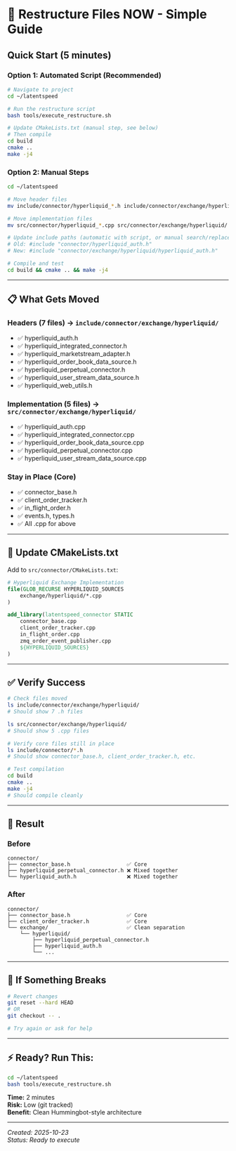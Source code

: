 # 🚀 Restructure Files NOW - Simple Guide

## Quick Start (5 minutes)

### Option 1: Automated Script (Recommended)

```bash
# Navigate to project
cd ~/latentspeed

# Run the restructure script
bash tools/execute_restructure.sh

# Update CMakeLists.txt (manual step, see below)
# Then compile
cd build
cmake ..
make -j4
```

### Option 2: Manual Steps

```bash
cd ~/latentspeed

# Move header files
mv include/connector/hyperliquid_*.h include/connector/exchange/hyperliquid/

# Move implementation files
mv src/connector/hyperliquid_*.cpp src/connector/exchange/hyperliquid/

# Update include paths (automatic with script, or manual search/replace)
# Old: #include "connector/hyperliquid_auth.h"
# New: #include "connector/exchange/hyperliquid/hyperliquid_auth.h"

# Compile and test
cd build && cmake .. && make -j4
```

---

## 📋 What Gets Moved

### Headers (7 files) → `include/connector/exchange/hyperliquid/`
- ✅ hyperliquid_auth.h
- ✅ hyperliquid_integrated_connector.h
- ✅ hyperliquid_marketstream_adapter.h
- ✅ hyperliquid_order_book_data_source.h
- ✅ hyperliquid_perpetual_connector.h
- ✅ hyperliquid_user_stream_data_source.h
- ✅ hyperliquid_web_utils.h

### Implementation (5 files) → `src/connector/exchange/hyperliquid/`
- ✅ hyperliquid_auth.cpp
- ✅ hyperliquid_integrated_connector.cpp
- ✅ hyperliquid_order_book_data_source.cpp
- ✅ hyperliquid_perpetual_connector.cpp
- ✅ hyperliquid_user_stream_data_source.cpp

### Stay in Place (Core)
- ✅ connector_base.h
- ✅ client_order_tracker.h
- ✅ in_flight_order.h
- ✅ events.h, types.h
- ✅ All .cpp for above

---

## 📝 Update CMakeLists.txt

Add to `src/connector/CMakeLists.txt`:

```cmake
# Hyperliquid Exchange Implementation
file(GLOB_RECURSE HYPERLIQUID_SOURCES
    exchange/hyperliquid/*.cpp
)

add_library(latentspeed_connector STATIC
    connector_base.cpp
    client_order_tracker.cpp
    in_flight_order.cpp
    zmq_order_event_publisher.cpp
    ${HYPERLIQUID_SOURCES}
)
```

---

## ✅ Verify Success

```bash
# Check files moved
ls include/connector/exchange/hyperliquid/
# Should show 7 .h files

ls src/connector/exchange/hyperliquid/
# Should show 5 .cpp files

# Verify core files still in place
ls include/connector/*.h
# Should show connector_base.h, client_order_tracker.h, etc.

# Test compilation
cd build
cmake ..
make -j4
# Should compile cleanly
```

---

## 🎯 Result

### Before
```
connector/
├── connector_base.h                  ✅ Core
├── hyperliquid_perpetual_connector.h ❌ Mixed together
└── hyperliquid_auth.h                ❌ Mixed together
```

### After
```
connector/
├── connector_base.h                  ✅ Core
├── client_order_tracker.h            ✅ Core
└── exchange/                         ✅ Clean separation
    └── hyperliquid/
        ├── hyperliquid_perpetual_connector.h
        ├── hyperliquid_auth.h
        └── ...
```

---

## 🚨 If Something Breaks

```bash
# Revert changes
git reset --hard HEAD
# OR
git checkout -- .

# Try again or ask for help
```

---

## ⚡ Ready? Run This:

```bash
cd ~/latentspeed
bash tools/execute_restructure.sh
```

**Time:** 2 minutes  
**Risk:** Low (git tracked)  
**Benefit:** Clean Hummingbot-style architecture

---

*Created: 2025-10-23*  
*Status: Ready to execute*
